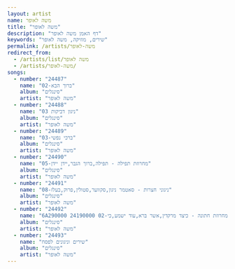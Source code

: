 ```yaml
---
layout: artist
name: משה לאופר
title: "משה לאופר"
description: "דף האמן משה לאופר"
keywords: "שירים, מוזיקה, משה לאופר"
permalink: /artists/משה-לאופר
redirect_from:
  - /artists/list/משה לאופר
  - /artists/משה-לאופר/
songs:
  - number: "24487"
    name: "02-ברוך הבא"
    album: "סינגלים"
    artist: "משה לאופר"
  - number: "24488"
    name: "03 ניגון דביקות"
    album: "סינגלים"
    artist: "משה לאופר"
  - number: "24489"
    name: "03-ברכי נפשי"
    album: "סינגלים"
    artist: "משה לאופר"
  - number: "24490"
    name: "05-מחרוזת תפילה - תפילה,ברוך הגבר,יידן יידן"
    album: "סינגלים"
    artist: "משה לאופר"
  - number: "24491"
    name: "08-ניגוני חצרות - סאטמר ניגון,סקווער,סטולין,פרוק,בעלז"
    album: "סינגלים"
    artist: "משה לאופר"
  - number: "24492"
    name: "6A290000 24190000 02-מחרוזת חתונה - כיצד מרקדין,אשר ברא,עוד ישמע,כי"
    album: "סינגלים"
    artist: "משה לאופר"
  - number: "24493"
    name: "שירים וניגונים לפסח"
    album: "סינגלים"
    artist: "משה לאופר"
---
```

